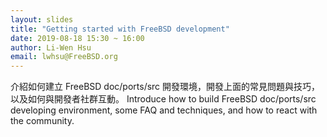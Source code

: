 ```yaml
---
layout: slides
title: "Getting started with FreeBSD development"
date: 2019-08-18 15:30 ~ 16:00
author: Li-Wen Hsu
email: lwhsu@FreeBSD.org
---
```

介紹如何建立 FreeBSD doc/ports/src 開發環境，開發上面的常見問題與技巧，以及如何與開發者社群互動。 
Introduce how to build FreeBSD doc/ports/src developing environment, some FAQ and techniques, and how to react with the community. 
